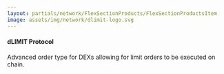 ```yaml
---
layout: partials/network/FlexSectionProducts/FlexSectionProductsItem
image: assets/img/network/dlimit-logo.svg
---
```


#### dLIMIT Protocol

Advanced order type for DEXs allowing for limit orders to be executed on chain.
